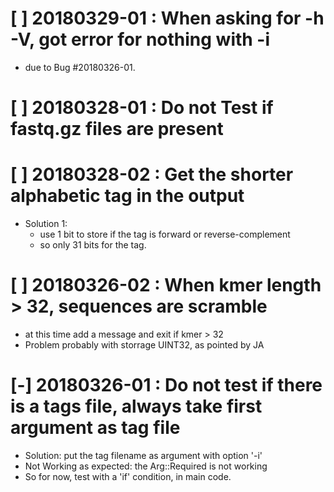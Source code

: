 # [ ] 20180329-01 : When asking for -h -V, got error for nothing with -i
 * due to Bug #20180326-01.

# [ ] 20180328-01 : Do not Test if fastq.gz files are present

# [ ] 20180328-02 : Get the shorter alphabetic tag in the output
 * Solution 1:
    - use 1 bit to store if the tag is forward or reverse-complement
    - so only 31 bits for the tag.

# [ ] 20180326-02 : When kmer length > 32, sequences are scramble
 * at this time add a message and exit if kmer > 32
 * Problem probably with storrage UINT32, as pointed by JA

# [-] 20180326-01 : Do not test if there is a tags file, always take first argument as tag file
 * Solution: put the tag filename as argument with option '-i'
 * Not Working as expected: the Arg::Required is not working
 * So for now, test with a 'if' condition, in main code.
